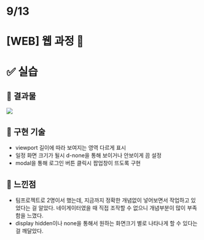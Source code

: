 # 9/13

# [WEB] 웹 과정 📝

# ✅ 실습

## 📑 결과물

![](./2022-09-13%20%EC%8B%A4%EC%8A%B5.gif)

## 🔎 구현 기술

- viewport 길이에 따라 보여지는 영역 다르게 표시
- 일정 화면 크기가 될시 d-none을 통해 보이거나 안보이게 끔 설정
- modal을 통해 로그인 버튼 클릭시 팝업창이 뜨도록 구현

## 💎 느낀점

- 팀프로젝트로 2명이서 했는데, 지금까지 정확한 개념없이 넣어보면서 작업하고 있었다는 걸 알았다. 네이게이터였을 때 직접 조작할 수 없으니 개념부분이 많이 부족함을 느꼈다.
- display hidden이나 none을 통해서 원하는 화면크기 별로 나타나게 할 수 있다는 걸 깨달았다.

